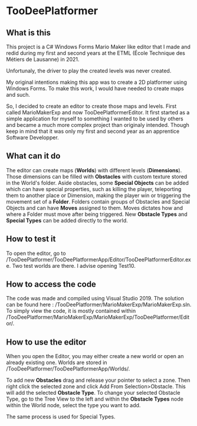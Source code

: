 # TooDeePlatformer

## What is this

This project is a C# Windows Forms Mario Maker like editor that I made and redid during my first and second years at the ETML (École Technique des Métiers de Lausanne) in 2021.

Unfortunaly, the driver to play the created levels was never created.

My original intentions making this app was to create a 2D platformer using Windows Forms. To make this work, I would have needed to create maps and such.

So, I decided to create an editor to create those maps and levels. First called MarioMakerExp and now TooDeePlatformerEditor.
It first started as a simple application for myself to something I wanted to be used by others and became a much more complex project than originaly intended.
Though keep in mind that it was only my first and second year as an apprentice Software Developper.

## What can it do

The editor can create maps (**Worlds**) with different levels (**Dimensions**).
Those dimensions can be filled with **Obstacles** with custom texture stored in the World's folder.
Aside obstacles, some **Special Objects** can be added which can have special properties, such as killing the player, teleporting them to another place or Dimension, making the player win or triggering the movement set of a **Folder**.
Folders contain groups of Obstacles and Special Objects and can have **Moves** assigned to them. Moves dictates how and where a Folder must move after being triggered.
New **Obstacle Types** and **Special Types** can be added directly to the world.

## How to test it

To open the editor, go to /TooDeePlatformer/TooDeePlatformerApp/Editor/TooDeePlatformerEditor.exe.
Two test worlds are there. I advise opening Test10.

## How to access the code

The code was made and compiled using Visual Studio 2019.
The solution can be found here : /TooDeePlatformer/MarioMakerExp/MarioMakerExp.sln.
To simply view the code, it is mostly contained within /TooDeePlatformer/MarioMakerExp/MarioMakerExp/TooDeePlatformer/Editor/.

## How to use the editor

When you open the Editor, you may either create a new world or open an already existing one. 
Worlds are stored in /TooDeePlatformer/TooDeePlatformerApp/Worlds/.

To add new **Obstacles** drag and release your pointer to select a zone.
Then right click the selected zone and click Add From Selection>Obstacle.
This will add the selected **Obstacle Type**. 
To change your selected Obstacle Type, go to the Tree View to the left and within the **Obstacle Types** node within the World node, select the type you want to add.

The same process is used for Special Types.
